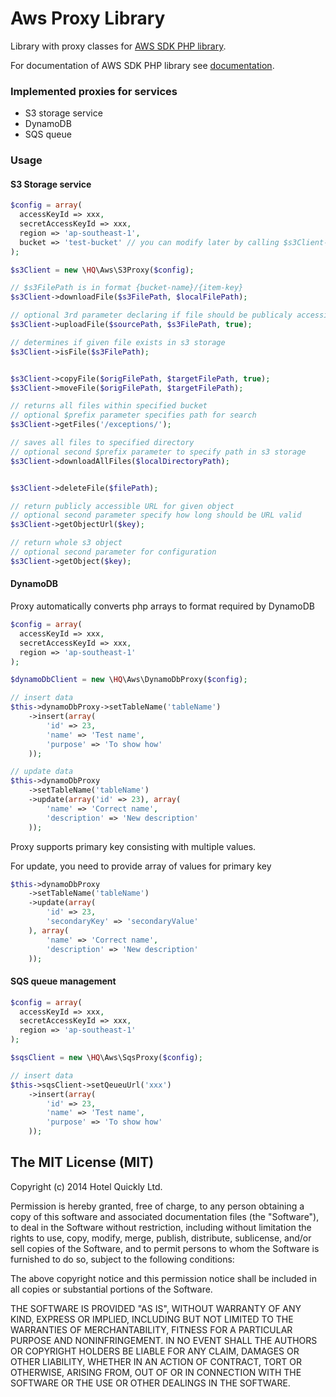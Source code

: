 Aws Proxy Library
===

Library with proxy classes for [AWS SDK PHP library](https://github.com/aws/aws-sdk-php).

For documentation of AWS SDK PHP library see [documentation](http://aws.amazon.com/sdkforphp/).


### Implemented proxies for services
- S3 storage service
- DynamoDB
- SQS queue

### Usage

#### S3 Storage service
```php
$config = array(
  accessKeyId => xxx,
  secretAccessKeyId => xxx,
  region => 'ap-southeast-1',
  bucket => 'test-bucket' // you can modify later by calling $s3Client->setBucket('another-bucket')
);

$s3Client = new \HQ\Aws\S3Proxy($config);

// $s3FilePath is in format {bucket-name}/{item-key}
$s3Client->downloadFile($s3FilePath, $localFilePath);

// optional 3rd parameter declaring if file should be publicaly accessible (default is false)
$s3Client->uploadFile($sourcePath, $s3FilePath, true);

// determines if given file exists in s3 storage
$s3Client->isFile($s3FilePath);


$s3Client->copyFile($origFilePath, $targetFilePath, true);
$s3Client->moveFile($origFilePath, $targetFilePath);

// returns all files within specified bucket
// optional $prefix parameter specifies path for search
$s3Client->getFiles('/exceptions/');

// saves all files to specified directory
// optional second $prefix parameter to specify path in s3 storage
$s3Client->downloadAllFiles($localDirectoryPath);


$s3Client->deleteFile($filePath);

// return publicly accessible URL for given object
// optional second parameter specify how long should be URL valid
$s3Client->getObjectUrl($key);

// return whole s3 object
// optional second parameter for configuration
$s3Client->getObject($key);
```

#### DynamoDB
Proxy automatically converts php arrays to format required by DynamoDB

```php
$config = array(
  accessKeyId => xxx,
  secretAccessKeyId => xxx,
  region => 'ap-southeast-1'
);

$dynamoDbClient = new \HQ\Aws\DynamoDbProxy($config);

// insert data
$this->dynamoDbProxy->setTableName('tableName')
	->insert(array(
		'id' => 23,
		'name' => 'Test name',
		'purpose' => 'To show how'
	));

// update data
$this->dynamoDbProxy
	->setTableName('tableName')
	->update(array('id' => 23), array(
		'name' => 'Correct name',
		'description' => 'New description'
	));

```

Proxy supports primary key consisting with multiple values.

For update, you need to provide array of values for primary key

```php
$this->dynamoDbProxy
	->setTableName('tableName')
	->update(array(
		'id' => 23,
		'secondaryKey' => 'secondaryValue'
	), array(
		'name' => 'Correct name',
		'description' => 'New description'
	));

```

#### SQS queue management
```php
$config = array(
  accessKeyId => xxx,
  secretAccessKeyId => xxx,
  region => 'ap-southeast-1'
);

$sqsClient = new \HQ\Aws\SqsProxy($config);

// insert data
$this->sqsClient->setQeueuUrl('xxx')
	->insert(array(
		'id' => 23,
		'name' => 'Test name',
		'purpose' => 'To show how'
	));

```

## The MIT License (MIT)

Copyright (c) 2014 Hotel Quickly Ltd.

Permission is hereby granted, free of charge, to any person obtaining a copy
of this software and associated documentation files (the "Software"), to deal
in the Software without restriction, including without limitation the rights
to use, copy, modify, merge, publish, distribute, sublicense, and/or sell
copies of the Software, and to permit persons to whom the Software is
furnished to do so, subject to the following conditions:

The above copyright notice and this permission notice shall be included in
all copies or substantial portions of the Software.

THE SOFTWARE IS PROVIDED "AS IS", WITHOUT WARRANTY OF ANY KIND, EXPRESS OR
IMPLIED, INCLUDING BUT NOT LIMITED TO THE WARRANTIES OF MERCHANTABILITY,
FITNESS FOR A PARTICULAR PURPOSE AND NONINFRINGEMENT. IN NO EVENT SHALL THE
AUTHORS OR COPYRIGHT HOLDERS BE LIABLE FOR ANY CLAIM, DAMAGES OR OTHER
LIABILITY, WHETHER IN AN ACTION OF CONTRACT, TORT OR OTHERWISE, ARISING FROM,
OUT OF OR IN CONNECTION WITH THE SOFTWARE OR THE USE OR OTHER DEALINGS IN
THE SOFTWARE.
